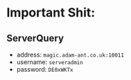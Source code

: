 # Important Shit:

## ServerQuery
- address: `magic.adam-ant.co.uk:10011`
- username: `serveradmin`
- password: `DE0xWKTx`

